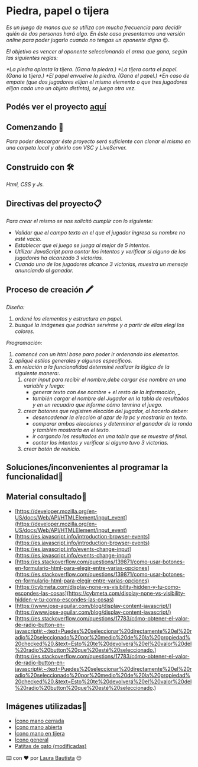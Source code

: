 # Piedra, papel o tijera
_Es un juego de manos que se utiliza con mucha frecuencia para decidir quién de dos personas hará algo. En éste caso presentamos una versión online para poder jugarlo cuando no tengas un oponente digno_ 😉.

_El objetivo es vencer al oponente seleccionando el arma que gana, según las siguientes reglas:_

_*La piedra aplasta la tijera. (Gana la piedra.)_
_*La tijera corta el papel. (Gana la tijera.)_
_*El papel envuelve la piedra. (Gana el papel.)_
_*En caso de empate (que dos jugadores elijan el mismo elemento o que tres jugadores elijan cada uno un objeto distinto), se juega otra vez._

## Podés ver el proyecto [aquí](laubg.github.io/piedra-papel-o-tijera/)


## Comenzando 🚀
_Para poder descargar éste proyecto será suficiente con clonar el mismo en una carpeta local y abrirlo con VSC y LiveServer._

## Construido con 🛠️
_Html, CSS y Js._

## Directivas del proyecto📋
_Para crear el mismo se nos solicitó cumplir con lo siguiente:_
* _Validar que el campo texto en el que el jugador ingresa su nombre no esté vacío._
* _Establecer que el juego se juega al mejor de 5 intentos._
* _Utilizar JavaScript para contar los intentos y verificar si alguno de los jugadores ha_
_alcanzado 3 victorias._
* _Cuando uno de los jugadores alcance 3 victorias, muestra un mensaje anunciando al_
_ganador._

## Proceso de creación 🖍️
_Diseño:_
1. _ordené los elementos y estructura en papel._
2. _busqué la imágenes que podrían servirme y a partir de ellas elegí los colores._

_Programación:_
1. _comencé con un html base para poder ir ordenando los elementos._
2. _apliqué estilos generales y algunos específicos._
3. _en relación a la funcionalidad determiné realizar la lógica de la siguiente manera:._
    1. _crear input para recibir el nombre,debe cargar ése nombre en una variable y luego:_
        * _generar texto con ése nombre + el resto de la información,_ _
        * _también cargar el nombre del Jugador en la tabla de resultados y en un recuadro que informe cómo termina el juego._
    2. _crear botones que registren elección del jugador, al hacerlo deben:_
        * _desencadenar la elección al azar de la pc y mostrarla en texto._
        * _comparar ambas elecciones y determinar el ganador de la ronda  y también mostrarla en el texto._
        * _ir cargando los resultados en una tabla que se muestre al final._
        * _contar los intentos y verificar si alguno tuvo 3 victorias._
    3. _crear botón de reinicio._


## Soluciones/inconvenientes al programar la funcionalidad📌 

## Material consultado📌 
* [https://developer.mozilla.org/en-US/docs/Web/API/HTMLElement/input_event](https://developer.mozilla.org/en-US/docs/Web/API/HTMLElement/input_event)
* [https://es.javascript.info/introduction-browser-events](https://es.javascript.info/introduction-browser-events)
* [https://es.javascript.info/events-change-input](https://es.javascript.info/events-change-input)
* [https://es.stackoverflow.com/questions/139871/como-usar-botones-en-formulario-html-para-elegir-entre-varias-opciones](https://es.stackoverflow.com/questions/139871/como-usar-botones-en-formulario-html-para-elegir-entre-varias-opciones)
* [https://cybmeta.com/display-none-vs-visibility-hidden-y-tu-como-escondes-las-cosas](https://cybmeta.com/display-none-vs-visibility-hidden-y-tu-como-escondes-las-cosas)
* [https://www.jose-aguilar.com/blog/display-content-javascript/](https://www.jose-aguilar.com/blog/display-content-javascript/)
* [https://es.stackoverflow.com/questions/17783/cómo-obtener-el-valor-de-radio-button-en-javascript#:~:text=Puedes%20seleccionar%20directamente%20el%20radio%20seleccionado%20por%20medio%20de%20la%20propiedad%20checked%20.&text=Esto%20te%20devolverá%20el%20valor%20del%20radio%20button%20que%20esté%20seleccionado.](https://es.stackoverflow.com/questions/17783/cómo-obtener-el-valor-de-radio-button-en-javascript#:~:text=Puedes%20seleccionar%20directamente%20el%20radio%20seleccionado%20por%20medio%20de%20la%20propiedad%20checked%20.&text=Esto%20te%20devolverá%20el%20valor%20del%20radio%20button%20que%20esté%20seleccionado.)


## Imágenes utilizadas🎨 
* [Ícono mano cerrada](https://icons8.com/icon/gEwGQBqTG9KP/pu%C3%B1o-en-roca)
* [Ícono mano abierta](https://icons8.com/icon/r1fIazL68F71/toda-la-mano)
* [Ícono mano en tijera](https://icons8.com/icon/wBE8VeHXQ79v/tijeras-de-mano)
* [Ícono general](https://www.freepik.com/icon/rock-paper-scissors_6729598#fromView=search&term=gato++mano%2B+piedra+papel+tijera+%2B+fondo+azul&page=2&position=91)
* [Patitas de gato (modificadas)](https://es.pngtree.com/freepng/cute-cat-paws-icon_7495977.html)


⌨️ con ❤️ por [Laura Bautista](https://github.com/laubg) 😊
